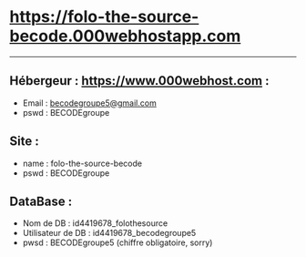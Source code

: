 # https://folo-the-source-becode.000webhostapp.com

_________

## Hébergeur : https://www.000webhost.com :
* Email : becodegroupe5@gmail.com  
* pswd : BECODEgroupe

## Site :
* name : folo-the-source-becode
* pswd : BECODEgroupe

## DataBase :
* Nom de DB : id4419678_folothesource
* Utilisateur de DB : id4419678_becodegroupe5
* pwsd : BECODEgroupe5 (chiffre obligatoire, sorry)
